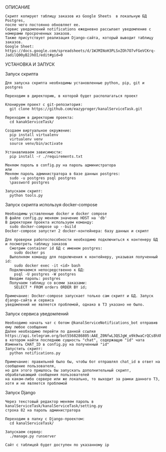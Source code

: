 ОПИСАНИЕ

    Скрипт копирует таблицу заказов из Google Sheets  в локальную БД Postgres, 
    после чего постоянно обновляет ее.
    Сервис уведомлений notifications ежедневно рассылает уведомление с номерами просроченных заказов.
    Также присутствует реализация Django-сайта, который выводит таблицу заказов.
    Google Sheet: 
    https://docs.google.com/spreadsheets/d/1WJMINoH3PLSxZOh7O7vFGeVCKrq-JadilQ00yB2JhOI/edit#gid=0
    

УСТАНОВКА И ЗАПУСК

  Запуск скрипта
  
    Для запуска скрипта необходимы установленные python, pip, git и postgres
    
    Переходим в директорию, в которой будет располагаться проект
    
    Клонируем проект с git-репозитория:
      git clone https://github.com/eazyproger/kanalServiceTask.git
      
    Переходим в директорию проекта:
      cd kanakServiceTask/
    
    Создаем виртуальное окружение:
      pip install virtualenv
      virtualenv venv
      source venv/bin/activate
      
    Устанавливаем зависимости:
      pip install -r ./requirements.txt

    Меняем пароль в config.py на пароль администратора
    или
    Меняем пароль администратора в базе данных postgres:
      sudo -u postgres psql postgres
      \password postgres

    Запускаем скрипт:
      python tools.py

  Запуск скрипта используя docker-compose
    
    Необходимы уставленные docker и docker compose
    В файле config.py меняем значение HOST на 'db'
    В директории проекта используем команду:
      sudo docker-compose up --build
    Docker-compose запустит 2 docker-контейнера: базу данных и скрипт
    
    Для проверки работоспособности необходимо подключиться к контенеру БД и посмотреть таблицу заказов
      Смотрим container id БД с именем postgres:
        sudo docker ps
      Выполняем команду для подключения к контейнеру, указывая полученный id:
        sudo docker exec -it <id> bash
      Подключаемся непосредственно к БД:
        psql -U postgres -W postgres
      Вводим пароль: postgres
      Получаем таблицу со всеми заказами:
        SELECT * FROM orders ORDER BY id;
        
    Примечание: Docker-compose запускает только сам скрипт и БД. Запуск django-сайта и сервиса 
    уведомлений не является проблемой, однако в ТЗ указано не было.

  Запуск сервиса уведомлений
    
    Необходимо начать чат с ботом @kanalServiceNotifications_bot отправив ему любое сообщение
    Далее необходимо перейти по данной ссылке 
    https://api.telegram.org/bot5568286805:AAE_Z0NfwL3QSJgW_o9k9waCrQCs8hXR054/getUpdates,
    в котором найти последнюю сущность "chat", содержащую "id" чата
    Изменить CHAT_ID в config.py на полученный "id"
    Запустить скрипт:
      python notifications.py
      
    Примечание: правильней было бы, чтобы бот отправлял chat_id в ответ на сообщение пользователя,
    но для этого пришлось бы запускать дополнительный скрипт, обрабатывающий сообщения пользователей
    на каком-либо сервере или же локально, то выходит за рамки данного ТЗ, хотя и не является проблемой

  Запуск Django
    
    Через текстовый редактор меняем пароль в kanalServiceTask/kanalServiceTask/setting.py 
    строка 82 на пароль администратора
    
    Переходим в папку с Django-проектом:
      cd kanalServiceTask/
    
    Запускаем сервер:
      ./manage.py runserver
      
    Сайт с таблицей будет доступен по указанному ip
